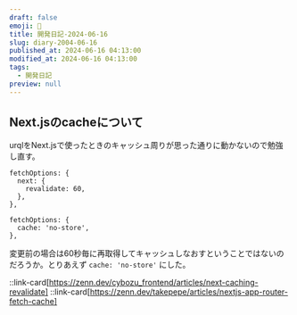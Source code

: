 ```yaml
---
draft: false
emoji: 🏈
title: 開発日記-2024-06-16
slug: diary-2004-06-16
published_at: 2024-06-16 04:13:00
modified_at: 2024-06-16 04:13:00
tags:
  - 開発日記
preview: null
---
```


## Next.jsのcacheについて

urqlをNext.jsで使ったときのキャッシュ周りが思った通りに動かないので勉強し直す。

```typescript:変更前
fetchOptions: {
  next: {
    revalidate: 60,
  },
},
```

```typescript:変更後
fetchOptions: {
  cache: 'no-store',
},
```

変更前の場合は60秒毎に再取得してキャッシュしなおすということではないのだろうか。とりあえず `cache: 'no-store'` にした。

::link-card[https://zenn.dev/cybozu_frontend/articles/next-caching-revalidate]
::link-card[https://zenn.dev/takepepe/articles/nextjs-app-router-fetch-cache]
